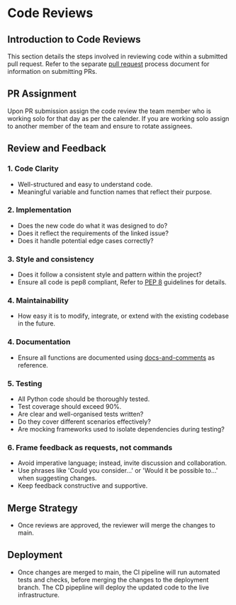 # Code Reviews

## Introduction to Code Reviews

This section details the steps involved in reviewing code within a submitted pull request. Refer to the separate [pull request](pull-request.md) process document for information on submitting PRs.

## PR Assignment

Upon PR submission assign the code review the team member who is working solo for that day as per the calender. If you are working solo assign to another member of the team and ensure to rotate assignees.

## Review and Feedback

### 1. Code Clarity

- Well-structured and easy to understand code.
- Meaningful variable and function names that reflect their purpose.

### 2. Implementation

- Does the new code do what it was designed to do? 
- Does it reflect the requirements of the linked issue? 
- Does it handle potential edge cases correctly?

### 3. Style and consistency

- Does it follow a consistent style and pattern within the project?
- Ensure all code is pep8 compliant, Refer to [PEP 8](https://pep8.org/) guidelines for details.

### 4. Maintainability

-  How easy it is to modify, integrate, or extend with the existing codebase in the future.

### 4. Documentation

- Ensure all functions are documented using [docs-and-comments](docs-and-comments.md) as reference.

### 5. Testing

- All Python code should be thoroughly tested.
- Test coverage should exceed 90%.
- Are clear and well-organised tests written?
- Do they cover different scenarios effectively?
- Are mocking frameworks used to isolate dependencies during testing?

### 6. Frame feedback as requests, not commands

- Avoid imperative language; instead, invite discussion and collaboration.
- Use phrases like 'Could you consider...' or 'Would it be possible to...' when suggesting changes.
- Keep feedback constructive and supportive.

## Merge Strategy

- Once reviews are approved, the reviewer will merge the changes to main.

## Deployment

- Once changes are merged to main, the CI pipeline will run automated tests and checks, before merging the changes to the deployment branch. The CD pipepline will deploy the updated code to the live infrastructure.
